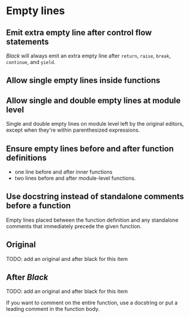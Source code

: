 # Empty lines

## Emit extra empty line after control flow statements

*Black* will always emit an extra empty line after ``return``, ``raise``, 
``break``, ``continue``, and ``yield``.

## Allow single empty lines inside functions

## Allow single and double empty lines at module level

Single and double empty lines on module level left by the original editors,
except when they're within parenthesized expressions. 

## Ensure empty lines before and after function definitions

- one line before and after inner functions
- two lines before and after module-level functions.  

## Use docstring instead of standalone comments before a function

Empty lines placed between the function definition and any standalone comments
that immediately precede the given function.

## Original

TODO: add an original and after black for this item

## After *Black*

TODO: add an original and after black for this item

If you want to comment on the entire function, use a docstring or put a 
leading comment in the function body.
